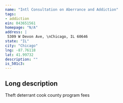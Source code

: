 ```yaml
---
name: "Intl Consultation on Aberrance and Addiction"
tags:
- addiction
ein: 043651561
homepage: "N/A"
address: |
 5309 W Devon Ave, \nChicago, IL 60646
state: "IL"
city: "Chicago"
lng: -87.76118
lat: 41.99732
description: ""
is_501c3: 
---
```


## Long description

Theft deterrant cook county program fees
